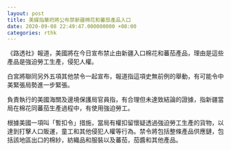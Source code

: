 ```yaml
---
layout: post
title: 美媒指華府將公布禁新疆棉花和蕃茄產品入口
date: 2020-09-08 22:49:47.000000000 +08:00
categories: rthk
---
```


《路透社》報道，美國將在今日宣布禁止由新疆入口棉花和蕃茄產品，理由是這些產品是強迫勞工生產，侵犯人權。

白宮將聯同另外五項其他禁令一起宣布，報道指這項史無前例的舉動，有可能令中美緊張局勢進一步緊張。

負責執行的美國海關及邊境保護局官員指，有合理但未達致結論的證據，指新疆當局在棉花同蕃茄生產過程中，有使用強迫勞工。

根據美國一項叫「暫扣令」措施，當局有權扣留懷疑透過強迫勞工生產的貨物，以達到打擊人口販運，童工和其他侵犯人權等行為。禁令將包括整條產品供應鏈，包括該地區出口的棉紗，紡織品和服裝以及蕃茄，茄醬和其他產品。
